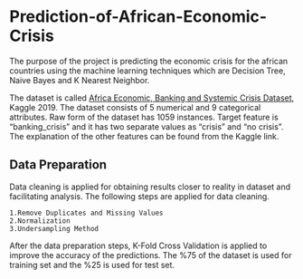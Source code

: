 # Prediction-of-African-Economic-Crisis
The purpose of the project is predicting the economic crisis for the african countries using the machine learning techniques which are Decision Tree, Naive Bayes and K Nearest Neighbor.

The dataset is called [Africa Economic, Banking and Systemic Crisis Dataset](https://www.kaggle.com/chirin/africa-economic-banking-and-systemic-crisis-data), Kaggle 2019. The dataset consists of 5 numerical and 9 categorical attributes. Raw form of the dataset has 1059  instances. Target feature is “banking_crisis” and it has two separate values as “crisis” and “no crisis”. The explanation of the other features can be found from the Kaggle link.

## Data Preparation
Data cleaning is applied for obtaining results closer to reality in dataset and facilitating analysis. The following steps are applied for data cleaning.
	
	1.Remove Duplicates and Missing Values
	2.Normalization
	3.Undersampling Method

After the data preparation steps, K-Fold Cross Validation is applied to improve the accuracy of the predictions. The %75 of the dataset is used for training set and the %25 is used for test set.





